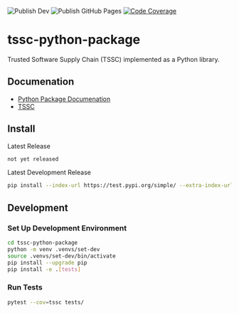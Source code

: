 ![Publish Dev](https://github.com/rhtconsulting/tssc-python-package/workflows/Publish%20Dev/badge.svg?branch=master)
![Publish GitHub Pages](https://github.com/rhtconsulting/tssc-python-package/workflows/Publish%20GitHub%20Pages/badge.svg?branch=master)
[![Code Coverage](https://codecov.io/gh/rhtconsulting/tssc-python-package/branch/master/graph/badge.svg)](https://codecov.io/gh/rhtconsulting/tssc-python-package)

# tssc-python-package
Trusted Software Supply Chain (TSSC) implemented as a Python library.

## Documenation

- [Python Package Documenation](https://rhtconsulting.github.io/tssc-python-package/)
- [TSSC](https://rhtconsulting.github.io/tssc-docs/)

## Install

Latest Release
```bash
not yet released
```

Latest Development Release
```bash
pip install --index-url https://test.pypi.org/simple/ --extra-index-url https://pypi.org/simple tssc
```

## Development

### Set Up Development Environment
```bash
cd tssc-python-package
python -m venv .venvs/set-dev
source .venvs/set-dev/bin/activate
pip install --upgrade pip
pip install -e .[tests]
```

### Run Tests
```bash
pytest --cov=tssc tests/
```
